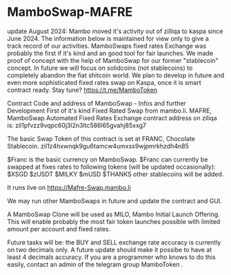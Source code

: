 # MamboSwap-MAFRE

update August 2024: Mambo moved it's activity out of zilliqa to kaspa since June 2024.
The information below is maintained for view only to give a track record of our activities.
MamboSwaps fixed rates Exchange was probably the first if it's kind and an good tool for fair launches.
We made proof of concept with the help of MamboSwap for our former "stablecoin" concept.
In future we will focus on solidcoins (not stablecoins) to completely abandon the fiat shitcoin world.
We plan to develop in future and even more sophisticated fixed rates swap on Kaspa, once it is smart contract ready.
Stay tune? https://t.me/MamboToken 

Contract Code and address of MamboSwap - Infos and further Development
First of it's kind Fixed Rated Swap from mambo.li.
MAFRE, MamboSwap Automated Fixed Rates Exchange contract address on ziliqa is:
zil1pfvzz9vqpc60j3l2n3ltc586l65gvahj85xxg7

The basic Swap Token of this contract is set at FRANC, Chocolate Stablecoin.
zil1z4hxwnqk9gu6tamcw4umxss9wjpmrkhzdh4n85

$Franc is the basic currency on MamboSwap.
$Franc can currently be swapped at fixes rates to following tokens (will be updated occasionally):
$XSGD
$zUSDT
$MILKY
$mUSD
$THANKS
other stablecoins will be added.


It runs live on https://Mafre-Swap.mambo.li 

We may run other MamboSwaps in future and update the contract and GUI.

A MamboSwap Clone will be used as MILO, Mambo Initial Launch Offering.
This will enable probably the most fair token launches possible with limited amount per account and fixed rates.

Future tasks will be: the BUY and SELL exchange rate accuracy is currently on two decimals only. 
A future update should make it possibe to have at least 4 decimals accuracy.
If you are a programmer who knows to do this easily, 
contact an admin of the telegram group MamboToken .
